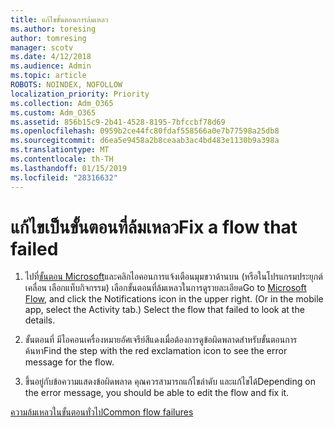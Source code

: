 ```yaml
---
title: แก้ไขขั้นตอนการล้มเหลว
ms.author: toresing
author: tomresing
manager: scotv
ms.date: 4/12/2018
ms.audience: Admin
ms.topic: article
ROBOTS: NOINDEX, NOFOLLOW
localization_priority: Priority
ms.collection: Adm_O365
ms.custom: Adm_O365
ms.assetid: 856b15c9-2b41-4528-8195-7bfccbf78d69
ms.openlocfilehash: 0959b2ce44fc80fdaf558566a0e7b77598a25db8
ms.sourcegitcommit: d6ea5e9458a2b8ceaab3ac4bd483e1130b9a398a
ms.translationtype: MT
ms.contentlocale: th-TH
ms.lasthandoff: 01/15/2019
ms.locfileid: "28316632"
---
```

# <a name="fix-a-flow-that-failed"></a><span data-ttu-id="d0680-102">แก้ไขเป็นขั้นตอนที่ล้มเหลว</span><span class="sxs-lookup"><span data-stu-id="d0680-102">Fix a flow that failed</span></span>

1. <span data-ttu-id="d0680-p101">ไปที่[ขั้นตอน Microsoft](https://flow.microsoft.com/)และคลิกไอคอนการแจ้งเตือนมุมขวาด้านบน (หรือในโปรแกรมประยุกต์เคลื่อน เลือกแท็บกิจกรรม) เลือกขั้นตอนที่ล้มเหลวในการดูรายละเอียด</span><span class="sxs-lookup"><span data-stu-id="d0680-p101">Go to [Microsoft Flow](https://flow.microsoft.com/), and click the Notifications icon in the upper right. (Or in the mobile app, select the Activity tab.) Select the flow that failed to look at the details.</span></span>
    
2. <span data-ttu-id="d0680-105">ขั้นตอนที่ มีไอคอนเครื่องหมายอัศเจรีย์สีแดงเมื่อต้องการดูข้อผิดพลาดสำหรับขั้นตอนการค้นหา</span><span class="sxs-lookup"><span data-stu-id="d0680-105">Find the step with the red exclamation icon to see the error message for the flow.</span></span>
    
3. <span data-ttu-id="d0680-106">ขึ้นอยู่กับข้อความแสดงข้อผิดพลาด คุณควรสามารถแก้ไขลำดับ และแก้ไขได้</span><span class="sxs-lookup"><span data-stu-id="d0680-106">Depending on the error message, you should be able to edit the flow and fix it.</span></span> 
    
[<span data-ttu-id="d0680-107">ความล้มเหลวในขั้นตอนทั่วไป</span><span class="sxs-lookup"><span data-stu-id="d0680-107">Common flow failures</span></span>](https://go.microsoft.com/fwlink/?linkid=872110)
  

